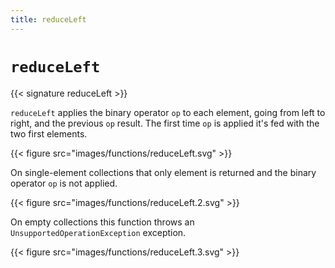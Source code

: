 ```yaml
---
title: reduceLeft
---
```


# `reduceLeft`

{{< signature reduceLeft >}}

`reduceLeft` applies the binary operator `op` to each element, going from left to right, and the previous `op` result.
The first time `op` is applied it's fed with the two first elements.

{{< figure src="images/functions/reduceLeft.svg" >}}

On single-element collections that only element is returned and the binary operator `op` is not applied.

{{< figure src="images/functions/reduceLeft.2.svg" >}}

On empty collections this function throws an `UnsupportedOperationException` exception.

{{< figure src="images/functions/reduceLeft.3.svg" >}}
